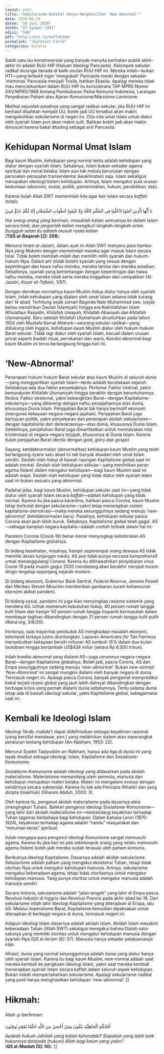 ```yaml
---
layout: post
title: "Sekularisme-Radikal Hanya Menghasilkan 'New Abnormal'"
date: 2020-06-19
datem: "19 Juni 2020"
dateh: "27 Syawal 1441"
edisi: "146"
pdf: "http://bit.ly/kaffah146"
permalink: "/buletin/:title"
categories: buletin
---
```


Salah satu isu konstroversial yang banyak menyita perhatian publik akhir-akhir ini adalah RUU-HIP (Haluan Ideologi Pancasila). Kelompok sekular-radikal dicurigai berada di balik usulan RUU-HIP ini. Mereka inilah—bukan HTI—yang terbukti ingin ‘mengubah’ Pancasila meski dengan sekadar ‘memeras’ Pancasila menjadi Trisila, bahkan Ekasila. Apalagi mereka tidak mau mencantumkan dalam RUU-HIP itu konsiderans TAP MPRS Nomor XXV/MPRS/1966 tentang Pembubaran Partai Komunis Indonesia, Larangan Penyebaran Paham atau Ajaran Komunisme/Marxisme-Leninisme.

Melihat sejumlah pasalnya yang sangat radikal-sekular, jika RUU-HIP ini berhasil disahkan menjadi UU, boleh jadi UU tersebut akan makin mengokohkan sekularisme di negeri ini. Cita-cita umat Islam untuk diatur oleh syariah Islam pun akan makin sulit. Bahkan boleh jadi akan makin dimusuhi karena bakal dituding sebagai anti Pancasila.

# Kehidupan Normal Umat Islam

Bagi kaum Muslim, kehidupan yang normal tentu adalah kehidupan yang diatur dengan syariah Islam. Sebabnya, Islam bukan sekadar agama spiritual dan moral belaka. Islam pun tak melulu berurusan dengan persoalan-persoalan transendental (keakhiratan) saja. Islam sekaligus merupakan ideologi/sistem kehidupan. Artinya, Islam mengatur pula urusan keduniaan (ekonomi, sosial, politik, pemerintahan, hukum, pendidikan, dsb).

Karena itulah Allah SWT memerintah kita agar ber-Islam secara *kaffah* (total):

<p class="text-right-arabic">
يَا أَيُّهَا الَّذِينَ آمَنُوا ادْخُلُوا فِي السِّلْمِ كَافَّةً وَلَا تَتَّبِعُوا خُطُوَاتِ الشَّيْطَانِ إِنَّهُ لَكُمْ عَدُوٌّ مُبِينٌ
</p>

<p class="text-right-arti">
<i>Hai orang-orang yang beriman, masuklah kalian semuanya ke dalam Islam secara total, dan janganlah kalian mengikuti langkah-langkah setan. Sungguh setan itu adalah musuh nyata kalian</i><br>
(<b>TQS al-Baqarah [2]: 208</b>).
</p>

Menurut Imam al-Jazairi, dalam ayat ini Allah SWT menyeru para hamba-Nya yang Mukmin dengan memerintah mereka agar masuk Islam secara total. Tidak boleh memilah-milah dan memilih-milih syariah dan hukum-hukum-Nya. Dalam arti (tidak boleh) syariah yang sesuai dengan kepentingan dan hawa nafsu mereka, mereka terima dan mereka amalkan. Sebaliknya, syariah yang bertentangan dengan kepentingan dan hawa nafsu mereka, mereka tolak serta mereka tinggalkan dan campakkan (Al-Jazairi, *Asyar at-Tafasir*, 1/97).

Dengan demikian normalnya kaum Muslim hidup diatur hanya oleh syariah Islam. Inilah kehidupan yang dijalani oleh umat Islam selama tidak kurang dari 14 abad. Terhitung sejak zaman Baginda Nabi Muhammad saw. (sejak beliau mendirikan Daulah Islamiyah) hingga era Kekhilafahan Islam (Khulafaur Rasyidin, Khilafah Umayah, Khilafah Abasiyah dan Khilafah Utsmaniyah). Baru setelah Khilafah Utsmaniyah diruntuhkan pada tahun 1924 oleh Mustafa Kamal Attaturk—seorang sekular-radikal—yang didukung oleh Inggris, kehidupan kaum Muslim diatur oleh hukum-hukum Barat sekular. Tidak lagi diatur oleh syariah Islam, kecuali dalam urusan privat seperti ibadah ritual, pernikahan dan waris. Kondisi abnormal bagi kaum Muslim ini terus berlangsung hingga hari ini.

# ‘New-Abnormal’

Penerapan hukum-hukum Barat sekular atas kaum Muslim di seluruh dunia—yang menggantikan syariah Islam—tentu  adalah kecelakaan sejarah. Setidaknya ada dua faktor penyebabnya. *Pertama*: Faktor internal, yakni kemunduran Khilafah Utsmaniyah hingga berakhir dengan keruntuhannya. *Kedua*: Faktor eksternal, yakni kebangkitan Barat—dengan Kapitalisme-sekularnya—yang dibarengi dengan nafsu penjajahannya atas dunia, khususnya Dunia Islam. Penjajahan Barat tak hanya bermotif ekonomi (menguras kekayaan negara-negara jajahan). Penjajahan Barat juga bertujuan politik, yakni penyebaran dan penerapan akidah sekularisme—dengan kapitalisme dan demokrasinya—atas dunia, khususnya Dunia Islam. Selebihnya, penjahahan Barat juga dimanfaatkan untuk memuluskan misi kristenisasi di negara-negara terjajah, khususnya di Dunia Islam. Karena itulah penjajahan Barat identik dengan *gold*, glory *dan* *gospel*.

Sayang, ketidaknormalan (abnormalitas) kehidupan kaum Muslim yang telah berlangsung nyaris satu abad ini tak banyak disadari oleh umat Islam sendiri. Seolah-olah hidup di bawah naungan Kapitalisme global saat ini adalah normal. Seolah-olah kehidupan sekular—yang menihilkan peran agama (Islam) dalam mengatur kehidupan—bagi kaum Muslim saat ini adalah wajar. Seolah-olah kehidupan yang tidak diatur oleh syariah Islam saat ini bukan sesuatu yang abnormal.

Padahal jelas, bagi kaum Muslim, kehidupan sekular saat ini—yang tidak diatur oleh syariah Islam secara *kaffah*—adalah kehidupan yang tidak normal. Karena itu jika pasca karantina, bahkan pasca Corona, kaum Muslim tetap berkutat dengan sekularisme—yakni tetap menerapkan sistem kapitalisme-demokrasi—maka mereka sesungguhnya sedang menuju ‘*new-abnormal*’ (ketidaknormalan baru). Pasalnya, kehidupan sekular pasca Corona akan jauh lebih buruk. Sebabnya, Kapitalisme global telah gagal. AS—sebagai kampiun negara kapitalis—adalah contoh terbaik dalam hal ini.

Pandemi Corona (Covid-19) benar-benar menyingkap kebobrokan AS dengan Kapitalisme globalnya.

Di bidang kesehatan, misalnya, hampir seperempat orang dewasa AS tidak memiliki akses tunjangan medis. AS pun tidak punya rencana komprehensif untuk menanggulangi *Corona*. Karena itu dikhawatirkan penyebaran virus Covid-19 pada musim gugur 2020 mendatang akan berakhir menjadi musim dingin tergelap sepanjang sejarah modern.

Di bidang ekonomi, Gubernur Bank Sentral, *Federal Reserve*, Jerome Powell dan Menkeu Steven Mnuchin memberikan gambaran suram kehancuran ekonomi akibat pandemi.

Di bidang sosial, pandemi ini juga kian menyingkap rasisme sistemik yang mendera AS. Untuk memenuhi kebutuhan hidup, 40 persen rumah tangga kulit hitam dan hampir 50 persen rumah tangga hispanik bermasalah dalam membayar tagihan dibandingkan dengan 21 persen rumah tangga kulit putih (*Rand.org*, 3/6/20).

Ironisnya, saat mayoritas penduduk AS menghadapi masalah ekonomi, kelompok terkaya justru diuntungkan.  Laporan *Americans for Tax Fairness* menyebutkan kekayaan bersih miliuner AS tumbuh 15% dalam dua bulan *lockdown* hingga bertambah US$434 miliar (setara Rp 6.500 triliun).

Inilah kondisi abnormal yang dialami AS—juga umumnya negara-negara Barat—dengan Kapitalisme globalnya. Boleh jadi, pasca Corona, AS dan Eropa sesungguhnya sedang menuju ‘*new-abnormal*’. Bukan *new-normal*. ‘*New-Abnormal*’ ini sangat mungkin dialami oleh banyak negara di dunia. Termasuk negeri ini. Apalagi pasca Corona, banyak pengamat memprediksi bakal terjadi resesi global yang jauh lebih dahsyat dibandingkan dengan berbagai krisis yang pernah dialami dunia sebelumnya. Tentu selama dunia tetap ada di bawah ideologi sekular, yakni Kapitalisme global, sebagaimana saat ini.

# Kembali ke Ideologi Islam

Ideologi (Arab: *mabda*’) dapat didefinisikan sebagai keyakinan rasional (yang bersifat mendasar, *pen*.) yang melahirkan sistem atau seperangkat peraturan tentang kehidupan (An-Nabhani, 1953: 22).

Menurut Syaikh Taqiyuddin an-Nabhani, hanya ada tiga di dunia ini yang layak disebut sebagai ideologi: Islam, Kapitalisme dan Sosialisme-Komunisme.

Sosialisme-Komunisme adalah ideologi yang didasarkan pada akidah materialisme. Materialisme memandang alam semesta, manusia dan kehidupan merupakan materi belaka. Materi ini mengalami evolusi dengan sendirinya secara subtansial. Karena itu tak ada Pencipta (Khalik) dan yang dicipta (makhluk) (Ghanim Abduh, 2003: 3).

Oleh karena itu, penganut akidah materialisme pada dasarnya ateis (mengingkari Tuhan). Bahkan penganut ideologi Sosialisme-Komunisme—yang lahir dari akidah materialisme ini—memandang keyakinan terhadap Tuhan (agama) berbahaya bagi kehidupan. Dalam bahasa Lenin (1870-1924), keyakinan terhadap agama adalah “candu” masyarakat dan “minuman keras” spiritual.

Itulah mengapa para penganut ideologi Komunisme sangat memusuhi agama. Karena itu jika hari ini ada sekelompok orang yang selalu memusuhi agama (Islam) boleh jadi mereka sudah terasuki oleh paham komunis.

Berikutnya ideologi Kapitalisme. Dasarnya adalah akidah sekularisme. Sekularisme adalah paham yang mengakui eksistensi Tuhan, tetapi tidak otoritas-Nya untuk mengatur kehidupan manusia. Artinya, sekularisme mengakui keberadaan agama, tetapi tidak otoritasnya untuk mengatur kehidupan manusia. Yang punya otoritas untuk mengatur manusia adalah manusia sendiri.

Secara historis, sekularisme adalah “jalan tengah” yang lahir di Eropa pasca Revolusi Industri di Inggris dan Revolusi Prancis pada akhir abad ke-18. Dari sekularisme inilah lahir ideologi Kapitalisme yang diterapkan di Eropa, lalu AS. Melalui imperalisme Barat, Kapitalisme kemudian dipaksakan untuk diterapkan di berbagai negara di dunia, termasuk negeri ini.

Adapun ideologi Islam dasarnya adalah akidah Islam. Akidah Islam meyakini keberadaan Tuhan (Allah SWT) sekaligus mengakui bahwa Dialah satu-satunya yang memiliki otoritas untuk mengatur kehidupan manusia dengan syariah-Nya (QS al-An’am [6]: 57). Manusia hanya sekadar pelaksananya saja.

Alhasil, dunia yang normal sesungguhnya adalah dunia yang diatur hanya oleh syariah Islam. Karena itu bagi kaum Muslim, new-normal adalah saat mereka kembali ke pangkuan ideologi Islam, yakni saat mereka kembali menerapkan syariah Islam secara kaffah dalam seluruh aspek kehidupan. Bukan malah mempertahankan sekularisme.  Apalagi sekularisme-radikal yang pasti hanya menghasilkan kehidupan ‘new-abnormal’. []

<!-- HIKMAH -->
<div class="card card-post mt-5">
<div class="card-header">
<h1>Hikmah:</h1>
</div>

<div class="card-body">
<p class="text-center">
Allah ﷻ  berfirman:
</p>

<p class="text-center-arabic">
أَفَحُكْمَ الْجَاهِلِيَّةِ يَبْغُونَ وَمَنْ أَحْسَنُ مِنَ اللَّهِ حُكْمًا لِقَوْمٍ يُوقِنُونَ
</p>

<p class="text-center">
<i>
Apakah hukum Jahiliah yang kalian kehendaki? Siapakah yang lebih baik hukumnya daripada (hukum) Allah bagi kaum yang yakin?
</i><br>
(<b>QS al-Maidah [5]: 50</b>). []
</p>
</div>
</div>
<!-- END HIKMAH -->
